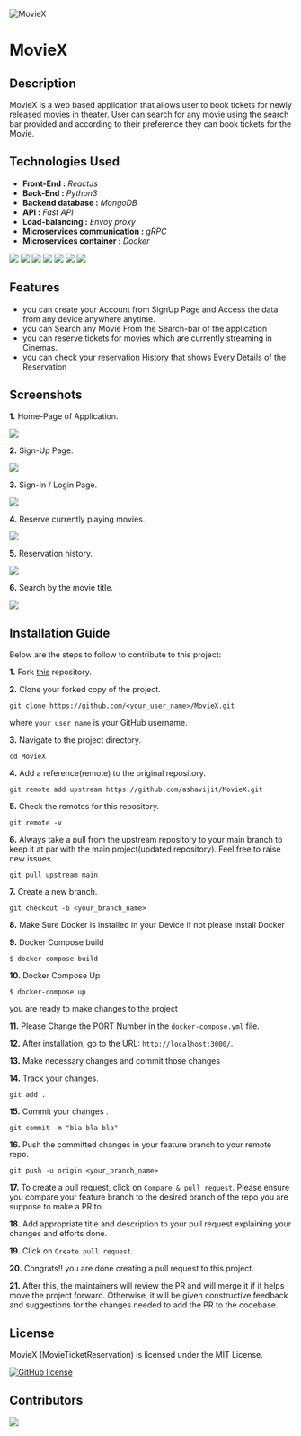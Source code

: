![MovieX](https://socialify.git.ci/ashavijit/MovieX/image?font=Source%20Code%20Pro&forks=1&issues=1&language=1&name=1&owner=1&pattern=Circuit%20Board&pulls=1&stargazers=1&theme=Dark)
# MovieX

## Description
MovieX is a web based application that allows user to book tickets for newly released movies in theater. User can search for any movie using the search bar provided and according to their preference they can book tickets for the Movie.

## Technologies Used
* **Front-End :** *ReactJs*
* **Back-End :** *Python3*
* **Backend database :** *MongoDB*
* **API :** *Fast API*
* **Load-balancing :** *Envoy proxy* 
* **Microservices communication :** *gRPC* 
* **Microservices container :** *Docker* 

![](https://img.shields.io/badge/ReactJs-61DAFB?style=for-the-badge&logo=react&logoColor=black)
![](https://img.shields.io/badge/Python3-38B2AC?style=for-the-badge&logo=python)
![](https://img.shields.io/badge/MongoDB-fa1505?style=for-the-badge&logo=mongodb&logoColor=#fa1505)
![](https://img.shields.io/badge/Fast%20API-faea05?style=for-the-badge&logo=fastapi&logoColor=red)
![](https://img.shields.io/badge/Envoy%20Proxy-de92e8?style=for-the-badge)
![](https://img.shields.io/badge/Docker-097049?style=for-the-badge&logo=docker)
![](https://img.shields.io/badge/gRPC-9bed93?style=for-the-badge)

## Features

* you can create your Account from SignUp Page and Access the data from any device anywhere anytime.
* you can Search any Movie From the Search-bar of the application
* you can reserve tickets for movies which are currently streaming in Cinemas.
* you can check your reservation History that shows Every Details of the Reservation

## Screenshots
**1.** Home-Page of Application.

   ![](./screenshots/homepage.png)

**2.** Sign-Up Page.
   
   ![](./screenshots/signup.png)

**3.** Sign-In / Login Page.
   
   ![](./screenshots/login.png)

**4.** Reserve currently playing movies.
   
   ![](./screenshots/reserve.png)

**5.** Reservation history.
   
   ![](./screenshots/Dashboard.png)

**6.** Search by the movie title.
   
   ![](./screenshots/Search.png)

## Installation Guide

Below are the steps to follow to contribute to this project:

**1.** Fork [this](https://github.com/ashavijit/MovieX) repository.

**2.** Clone your forked copy of the project.

```
git clone https://github.com/<your_user_name>/MovieX.git
```

where `your_user_name` is your GitHub username.

**3.** Navigate to the project directory.

```
cd MovieX
```

**4.** Add a reference(remote) to the original repository.

```
git remote add upstream https://github.com/ashavijit/MovieX.git
```

**5.** Check the remotes for this repository.

```
git remote -v
```

**6.** Always take a pull from the upstream repository to your main branch to keep it at par with the main project(updated repository). Feel free to raise new issues.

```
git pull upstream main
```

**7.** Create a new branch.

```
git checkout -b <your_branch_name>
```

**8.** Make Sure Docker is installed in your Device if not please install Docker

**9.** Docker Compose build

```
$ docker-compose build
```

**10.** Docker Compose Up
```
$ docker-compose up
```
you are ready to make changes to the project

**11.** Please Change the PORT Number in the ```docker-compose.yml``` file.

**12.** After installation, go to the URL: `http://localhost:3000/`.

**13.** Make necessary changes and commit those changes

**14.** Track your changes.

```
git add .
```

**15.** Commit your changes .

```
git commit -m "bla bla bla"
```

**16.** Push the committed changes in your feature branch to your remote repo.

```
git push -u origin <your_branch_name>
```

**17.** To create a pull request, click on `Compare & pull request`. Please ensure you compare your feature branch to the desired branch of the repo you are suppose to make a PR to.

**18.** Add appropriate title and description to your pull request explaining your changes and efforts done.

**19.** Click on `Create pull request`.

**20.** Congrats!! you are done creating a pull request to this project. 

**21.**  After this, the maintainers will review the PR and will merge it if it helps move the project forward. Otherwise, it will be given constructive feedback and suggestions for the changes needed to add the PR to the codebase.


## License

MovieX (MovieTicketReservation) is licensed under the MIT License.

[![GitHub license](https://img.shields.io/github/license/ashavijit/MovieX)](https://github.com/ashavijit/MovieX/blob/main/LICENCE)

## Contributors

<a href="https://github.com/ashavijit/MovieX/graphs/contributors">
  <img src="https://contrib.rocks/image?repo=ashavijit/MovieX" />
</a>

